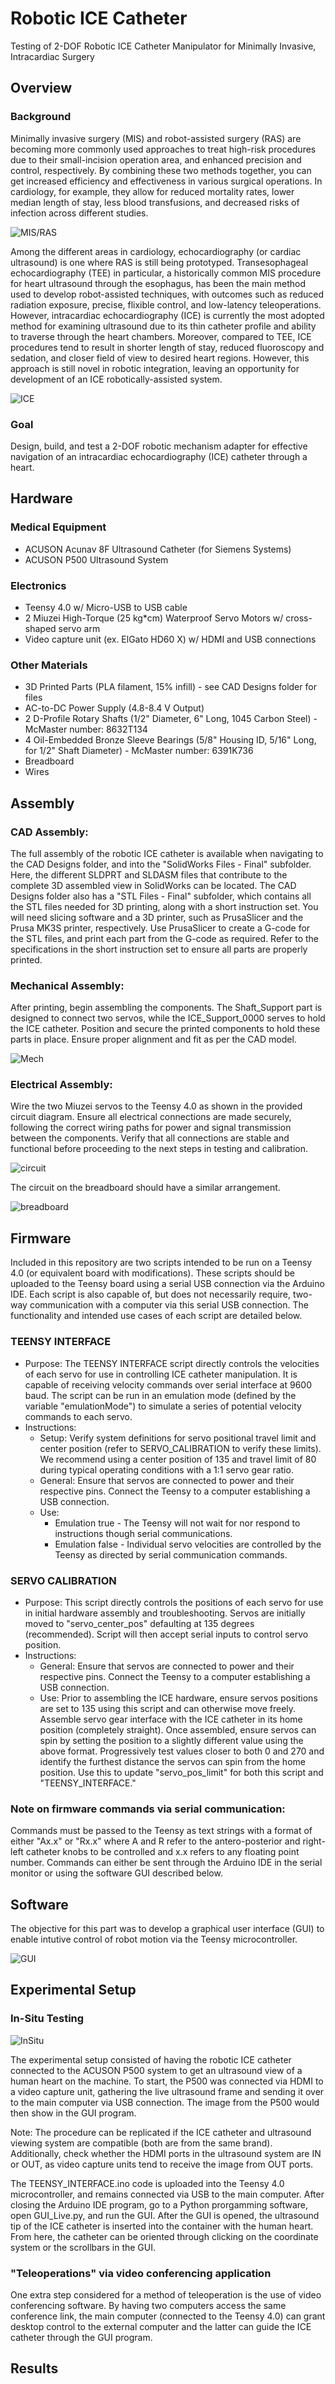 # Robotic ICE Catheter
Testing of 2-DOF Robotic ICE Catheter Manipulator for Minimally Invasive, Intracardiac Surgery

## Overview 
### Background
Minimally invasive surgery (MIS) and robot-assisted surgery (RAS) are becoming more commonly used approaches to treat high-risk procedures due to their small-incision operation area, and enhanced precision and control, respectively. By combining these two methods together, you can get increased efficiency and effectiveness in various surgical operations. In cardiology, for example, they allow for reduced mortality rates, lower median length of stay, less blood transfusions, and decreased risks of infection across different studies.

![MIS/RAS](https://stgaccinwbsdevlrs01.blob.core.windows.net/newcorporatewbsite/blogs/october2023/detail-main-Robotic-Heart-Surgery.jpeg)

Among the different areas in cardiology, echocardiography (or cardiac ultrasound) is one where RAS is still being  prototyped. Transesophageal echocardiography (TEE) in particular, a historically common MIS procedure for heart ultrasound through the esophagus, has been the main method used to develop robot-assisted techniques, with outcomes such as reduced radiation exposure, precise, flixible control, and low-latency teleoperations. However, intracardiac echocardiography (ICE) is currently the most adopted method for examining ultrasound due to its thin catheter profile and ability to traverse through the heart chambers. Moreover, compared to TEE, ICE procedures tend to result in shorter length of stay, reduced fluoroscopy and sedation, and closer field of view to desired heart regions. However, this approach is still novel in robotic integration, leaving an opportunity for development of an ICE robotically-assisted system.

![ICE](https://www.stryker.com/content/dam/stryker/endoscopy/products/acunav/images/AcuNav_Silo_Shadow_Left.png)
### Goal
Design, build, and test a 2-DOF robotic mechanism adapter for effective navigation of an intracardiac echocardiography (ICE) catheter through a heart.
## Hardware
### Medical Equipment
- ACUSON Acunav 8F Ultrasound Catheter (for Siemens Systems) 
- ACUSON P500 Ultrasound System

### Electronics
- Teensy 4.0 w/ Micro-USB to USB cable
- 2 Miuzei High-Torque (25 kg*cm) Waterproof Servo Motors w/ cross-shaped servo arm
- Video capture unit (ex. ElGato HD60 X) w/ HDMI and USB connections

### Other Materials
- 3D Printed Parts (PLA filament, 15% infill) - see CAD Designs folder for files
- AC-to-DC Power Supply (4.8-8.4 V Output)
- 2 D-Profile Rotary Shafts (1/2" Diameter, 6" Long, 1045 Carbon Steel) - McMaster number: 8632T134
- 4 Oil-Embedded Bronze Sleeve Bearings (5/8" Housing ID, 5/16" Long, for 1/2" Shaft Diameter) - McMaster number: 6391K736
- Breadboard
- Wires

## Assembly
### CAD Assembly:
The full assembly of the robotic ICE catheter is available when navigating to the CAD Designs folder, and into the "SolidWorks Files - Final" subfolder. Here, the different SLDPRT and SLDASM files that contribute to the complete 3D assembled view in SolidWorks can be located. The CAD Designs folder also has a "STL Files - Final" subfolder, which contains all the STL files needed for 3D printing, along with a short instruction set. You will need slicing software and a 3D printer, such as PrusaSlicer and the Prusa MK3S printer, respectively. Use PrusaSlicer to create a G-code for the STL files, and print each part from the G-code as required. Refer to the specifications in the short instruction set to ensure all parts are properly printed.

### Mechanical Assembly:
After printing, begin assembling the components. The Shaft_Support part is designed to connect two servos, while the ICE_Support_0000 serves to hold the ICE catheter. Position and secure the printed components to hold these parts in place. Ensure proper alignment and fit as per the CAD model.

![Mech](https://github.com/user-attachments/assets/2c52713e-9417-4d96-b5b5-a5ff7f21f95e)

### Electrical Assembly:
Wire the two Miuzei servos to the Teensy 4.0 as shown in the provided circuit diagram. Ensure all electrical connections are made securely, following the correct wiring paths for power and signal transmission between the components. Verify that all connections are stable and functional before proceeding to the next steps in testing and calibration.

![circuit](https://github.com/user-attachments/assets/4ba8add6-169e-4741-865c-dd9f1d21a488)

The circuit on the breadboard should have a similar arrangement.

![breadboard](https://github.com/user-attachments/assets/6cc4fd08-1e57-42a6-866c-6acfeca9daa7)


## Firmware
Included in this repository are two scripts intended to be run on a Teensy 4.0 (or equivalent board with modifications). These scripts should be uploaded to the Teensy board using a serial USB connection via the Arduino IDE. Each script is also capable of, but does not necessarily require, two-way communication with a computer via this serial USB connection. The functionality and intended use cases of each script are detailed below.

### TEENSY INTERFACE
- Purpose: The TEENSY INTERFACE script directly controls the velocities of each servo for use in controlling ICE catheter manipulation. It is capable of receiving velocity commands over serial interface at 9600 baud. The script can be run in an emulation mode (defined by the variable "emulationMode") to simulate a series of potential velocity commands to each servo. 
- Instructions:
    - Setup:   Verify system definitions for servo positional travel limit and center position (refer to SERVO_CALIBRATION to verify these limits). We recommend using a center position of 135 and travel limit of 80 during typical operating conditions with a 1:1 servo gear ratio. 
    - General: Ensure that servos are connected to power and their respective pins. Connect the Teensy to a computer establishing a USB connection.
    - Use: 
        - Emulation true - The Teensy will not wait for nor respond to instructions though serial communications.
        - Emulation false - Individual servo velocities are controlled by the Teensy as directed by serial communication commands. 
        
### SERVO CALIBRATION
- Purpose: This script directly controls the positions of each servo for use in initial hardware assembly and troubleshooting. Servos are initially moved to "servo_center_pos" defaulting at 135 degrees (recommended). Script will then accept serial inputs to control servo position.
- Instructions: 
    - General:  Ensure that servos are connected to power and their respective pins. Connect the Teensy to a computer establishing a USB connection.
    - Use:      Prior to assembling the ICE hardware, ensure servos positions are set to 135 using this script and can otherwise move freely. Assemble servo gear interface with the ICE catheter in its home position (completely straight). Once assembled, ensure servos can spin by setting the position to a slightly different value using the above format. Progressively test values closer to both 0 and 270 and identify the furthest distance the servos can spin from the home position. Use this to update "servo_pos_limit" for both this script and "TEENSY_INTERFACE."

### Note on firmware commands via serial communication:
Commands must be passed to the Teensy as text strings with a format of either "Ax.x" or "Rx.x" where A and R refer to the antero-posterior and right-left catheter knobs to be controlled and x.x refers to any floating point number. Commands can either be sent through the Arduino IDE in the serial monitor or using the software GUI described below.

## Software
The objective for this part was to develop a graphical user interface (GUI) to enable intutive control of robot motion via the Teensy microcontroller.

![GUI](https://github.com/user-attachments/assets/19fe92f3-274b-487e-b126-9bffe3123fa1)

## Experimental Setup

### In-Situ Testing 
![InSitu](https://github.com/user-attachments/assets/8e0514d9-d63b-4417-b1f8-58abdafe40af)

The experimental setup consisted of having the robotic ICE catheter connected to the ACUSON P500 system to get an ultrasound view of a human heart on the machine. To start, the P500 was connected via HDMI to a video capture unit, gathering the live ultrasound frame and sending it over to the main computer via USB connection. The image from the P500 would then show in the GUI program. 

Note: The procedure can be replicated if the ICE catheter and ultrasound viewing system are compatible (both are from the same brand). Additionally, check whether the HDMI ports in the ultrasound system are IN or OUT, as video capture units tend to receive the image from OUT ports.

The TEENSY_INTERFACE.ino code is uploaded into the Teensy 4.0 microcontroller, and remains connected via USB to the main computer. After closing the Arduino IDE program, go to a Python prorgamming software, open GUI_Live.py, and run the GUI. After the GUI is opened, the ultrasound tip of the ICE catheter is inserted into the container with the human heart. From here, the catheter can be oriented through clicking on the coordinate system or the scrollbars in the GUI.

### "Teleoperations" via video conferencing application
One extra step considered for a method of teleoperation is the use of video conferencing software. By having two computers access the same conference link, the main computer (connected to the Teensy 4.0) can grant desktop control to the external computer and the latter can guide the ICE catheter through the GUI program. 

## Results


